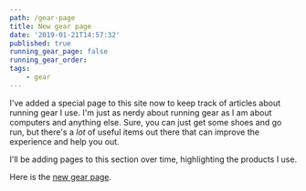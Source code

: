 ```yaml
---
path: /gear-page
title: New gear page
date: '2019-01-21T14:57:32'
published: true
running_gear_page: false
running_gear_order:  
tags:
    - gear
---
```


I've added a special page to this site now to keep track of articles about running gear I use. I'm just as nerdy about running gear as I am about computers and anything else. Sure, you can just get some shoes and go run, but there's a *lot* of useful items out there that can improve the experience and help you out. 

I'll be adding pages to this section over time, highlighting the products I use.

Here is the [new gear page](/gear).
